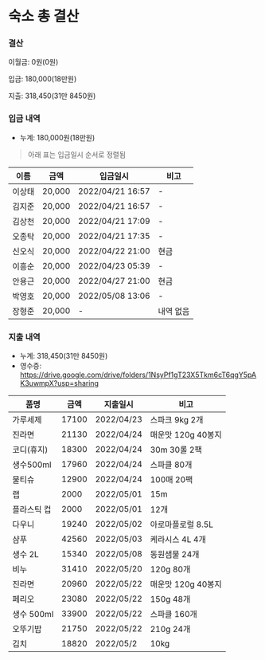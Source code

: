 # 숙소 총 결산

### 결산
이월금: 0원(0원)

입금: 180,000(18만원)

지출: 318,450(31만 8450원)

### 입금 내역
* 누계: 180,000원(18만원)
> 아래 표는 입금일시 순서로 정렬됨

|이름|금액|입금일시|비고|
|---|---|---|---|
|이상태|20,000|2022/04/21 16:57|-|
|김지준|20,000|2022/04/21 16:57|-|
|김상천|20,000|2022/04/21 17:09|-|
|오종탁|20,000|2022/04/21 17:35|-|
|신오식|20,000|2022/04/22 21:00|현금|
|이흥순|20,000|2022/04/23 05:39|-|
|안용근|20,000|2022/04/27 21:00|현금|
|박영호|20,000|2022/05/08 13:06|-|
|장형준|20,000|-|내역 없음|

### 지출 내역
* 누계: 318,450(31만 8450원)
* 영수증: https://drive.google.com/drive/folders/1NsyPf1gT23X5Tkm6cT6qgY5pAK3uwmpX?usp=sharing

|품명|금액|지출일시|비고|
|---|---|---|---|
|가루세제|17100|2022/04/23|스파크 9kg 2개|
|진라면|21130|2022/04/24|매운맛 120g 40봉지|
|코디(휴지)|18300|2022/04/24|30m 30롤 2팩|
|생수500ml|17960|2022/04/24|스파클 80개|
|물티슈|12900|2022/04/24|100매 20팩|
|랩|2000|2022/05/01|15m|
|플라스틱 컵|2000|2022/05/01|12개|
|다우니|19240|2022/05/02|아로마플로럴 8.5L|
|샴푸|42560|2022/05/03|케라시스 4L 4개|
|생수 2L|15340|2022/05/08|동원샘물 24개|
|비누|31410|2022/05/20|120g 80개|
|진라면|20960|2022/05/22|매운맛 120g 40봉지|
|페리오|23080|2022/05/22|150g 48개|
|생수 500ml|33900|2022/05/22|스파클 160개|
|오뚜기밥|21750|2022/05/22|210g 24개|
|김치|18820|2022/05/2|10kg|
